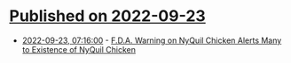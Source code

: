 # [Published on 2022-09-23](index.md)

* [2022-09-23, 07:16:00](https://soylentnews.org/article.pl?sid=22/09/22/1413210&from=rss) - [F.D.A. Warning on NyQuil Chicken Alerts Many to Existence of NyQuil Chicken](https://soylentnews.org/article.pl?sid=22/09/22/1413210&from=rss)
